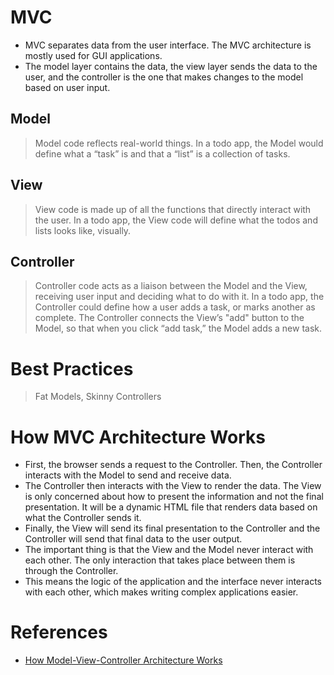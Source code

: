 # MVC
* MVC separates data from the user interface. The MVC architecture is mostly used for GUI applications.
* The model layer contains the data, the view layer sends the data to the user, and the controller is the one that makes changes to the model based on user input.

## Model

> Model code reflects real-world things. In a todo app, the Model would define what a “task” is and that a “list” is a collection of tasks.

## View

> View code is made up of all the functions that directly interact with the user. In a todo app, the View code will define what the todos and lists looks like, visually.

## Controller

> Controller code acts as a liaison between the Model and the View, receiving user input and deciding what to do with it. In a todo app, the Controller could define how a user adds a task, or marks another as complete. The Controller connects the View’s "add" button to the Model, so that when you click “add task,” the Model adds a new task.

# Best Practices

> Fat Models, Skinny Controllers

# How MVC Architecture Works

* First, the browser sends a request to the Controller. Then, the Controller interacts with the Model to send and receive data.
* The Controller then interacts with the View to render the data. The View is only concerned about how to present the information and not the final presentation. It will be a dynamic HTML file that renders data based on what the Controller sends it.
* Finally, the View will send its final presentation to the Controller and the Controller will send that final data to the user output.
* The important thing is that the View and the Model never interact with each other. The only interaction that takes place between them is through the Controller.
* This means the logic of the application and the interface never interacts with each other, which makes writing complex applications easier.

# References
* [How Model-View-Controller Architecture Works](https://www.freecodecamp.org/news/model-view-architecture/)